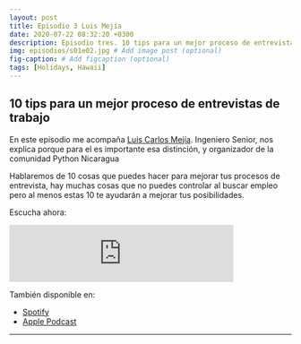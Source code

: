```yaml
---
layout: post
title: Episodio 3 Luis Mejía
date: 2020-07-22 08:32:20 +0300
description: Episodio tres. 10 tips para un mejor proceso de entrevistas de trabajo
img: episodios/s01e02.jpg # Add image post (optional)
fig-caption: # Add figcaption (optional)
tags: [Holidays, Hawaii]
---
```


## 10 tips para un mejor proceso de entrevistas de trabajo

En este episodio me acompaña [Luis Carlos Mejía](https://twitter.com/lcmejia19). Ingeniero Senior, nos explica porque para el es importante esa distinción, y organizador de la comunidad Python Nicaragua

Hablaremos de 10 cosas que puedes hacer para mejorar tus procesos de entrevista, hay muchas cosas que no puedes controlar al buscar empleo pero al menos estas 10 te ayudarán a mejorar tus posibilidades.

Escucha ahora:

<iframe src="https://anchor.fm/espaciosabiertos/embed/episodes/10-tips-para-una-mejor-entrevista-de-trabajo-eh399s" height="102px" width="400px" frameborder="0" scrolling="no"></iframe>

También disponible en:

* [Spotify](https://open.spotify.com/show/0OZYcWCNqmhiql61kqu6ay)
* [Apple Podcast](https://podcasts.apple.com/mx/podcast/espacios-abiertos/id1522707168)

--- 
